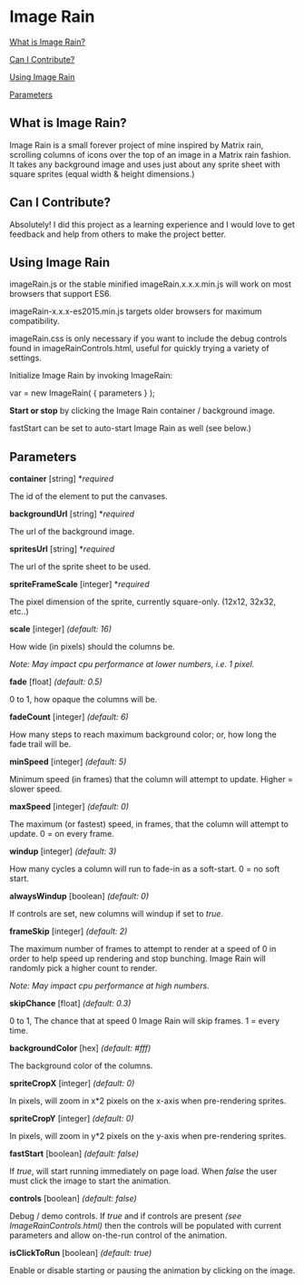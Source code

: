 # Image Rain

[What is Image Rain?](#whatIs)

[Can I Contribute?](#contribute)

[Using Image Rain](#install)

[Parameters](#parameters)

## <a name="whatIs"></a> What is Image Rain?

Image Rain is a small forever project of mine inspired by Matrix rain, scrolling columns of icons over the top of an image in a Matrix rain fashion. It takes any background image and uses just about any sprite sheet with square sprites (equal width & height dimensions.)

## <a name="contribute"></a> Can I Contribute?

Absolutely! I did this project as a learning experience and I would love to get feedback and help from others to make the project better.

## <a name="install"></a> Using Image Rain

imageRain.js or the stable minified imageRain.x.x.x.min.js will work on most browsers that support ES6.

imageRain-x.x.x-es2015.min.js targets older browsers for maximum compatibility.

imageRain.css is only necessary if you want to include the debug controls found in imageRainControls.html, useful for quickly trying a variety of settings.


Initialize Image Rain by invoking ImageRain:

var = new ImageRain( { parameters } );


**Start or stop** by clicking the Image Rain container / background image.

fastStart can be set to auto-start Image Rain as well (see below.)

## <a name="parameters"></a> Parameters

**container** [string] **required*

The id of the element to put the canvases.


**backgroundUrl** [string] **required*

The url of the background image.


**spritesUrl** [string] **required*

The url of the sprite sheet to be used.


**spriteFrameScale** [integer] **required*

The pixel dimension of the sprite, currently square-only. (12x12, 32x32, etc..)


**scale** [integer] *(default: 16)*

How wide (in pixels) should the columns be.

*Note: May impact cpu performance at lower numbers, i.e. 1 pixel.*


**fade** [float] *(default: 0.5)*

0 to 1, how opaque the columns will be.


**fadeCount** [integer] *(default: 6)*

How many steps to reach maximum background color; or, how long the fade trail will be.


**minSpeed** [integer] *(default: 5)*

Minimum speed (in frames) that the column will attempt to update. Higher = slower speed.


**maxSpeed** [integer] *(default: 0)*

The maximum (or fastest) speed, in frames, that the column will attempt to update. 0 = on every frame.


**windup** [integer] *(default: 3)*

How many cycles a column will run to fade-in as a soft-start. 0 = no soft start.


**alwaysWindup** [boolean] *(default: 0)*

If controls are set, new columns will windup if set to *true*.


**frameSkip** [integer] *(default: 2)*

The maximum number of frames to attempt to render at a speed of 0 in order to help speed up rendering and stop bunching. Image Rain will randomly pick a higher count to render.

*Note: May impact cpu performance at high numbers.*


**skipChance** [float] *(default: 0.3)*

0 to 1, The chance that at speed 0 Image Rain will skip frames. 1 = every time.


**backgroundColor** [hex] *(default: #fff)*

The background color of the columns.


**spriteCropX** [integer] *(default: 0)*

In pixels, will zoom in x*2 pixels on the x-axis when pre-rendering sprites.


**spriteCropY** [integer] *(default: 0)*

In pixels, will zoom in y*2 pixels on the y-axis when pre-rendering sprites.


**fastStart** [boolean] *(default: false)*

If *true*, will start running immediately on page load. When *false* the user must click the image to start the animation.


**controls** [boolean] *(default: false)*

Debug / demo controls. If *true* and if controls are present *(see ImageRainControls.html)* then the controls will be populated with current parameters and allow on-the-run control of the animation.

**isClickToRun** [boolean] *(default: true)*

Enable or disable starting or pausing the animation by clicking on the image.
